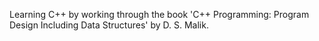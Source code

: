Learning C++ by working through the book 'C++ Programming: Program Design Including Data Structures' by D. S. Malik.
